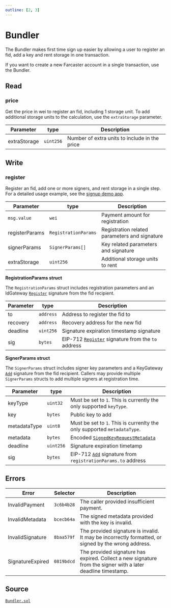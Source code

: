 ```yaml
---
outline: [2, 3]
---
```


# Bundler

The Bundler makes first time sign up easier by allowing a user to register an fid, add a key and rent storage in one transaction.

If you want to create a new Farcaster account in a single transaction, use the Bundler.

## Read

### price

Get the price in wei to register an fid, including 1 storage unit. To add additional storage units to the calculation, use the `extraStorage` parameter.

| Parameter    | type      | Description                                   |
| ------------ | --------- | --------------------------------------------- |
| extraStorage | `uint256` | Number of extra units to include in the price |

## Write

### register

Register an fid, add one or more signers, and rent storage in a single step. For a detailed usage example, see the [signup demo app](https://farcaster-signup-demo.vercel.app/bundler).

| Parameter      | type                 | Description                                   |
| -------------- | -------------------- | --------------------------------------------- |
| `msg.value`    | `wei`                | Payment amount for registration               |
| registerParams | `RegistrationParams` | Registration related parameters and signature |
| signerParams   | `SignerParams[]`     | Key related parameters and signature          |
| extraStorage   | `uint256`            | Additional storage units to rent              |

**RegistrationParams struct**

The `RegistrationParams` struct includes registration parameters and an IdGateway [`Register`](/reference/contracts/reference/id-gateway#register-signature) signature from the fid recipient.

| Parameter | type      | Description                                                                                                    |
| --------- | --------- | -------------------------------------------------------------------------------------------------------------- |
| to        | `address` | Address to register the fid to                                                                                 |
| recovery  | `address` | Recovery address for the new fid                                                                               |
| deadline  | `uint256` | Signature expiration timestamp signature                                                                       |
| sig       | `bytes`   | EIP-712 [`Register`](/reference/contracts/reference/key-gateway#add-signature) signature from the `to` address |

**SignerParams struct**

The `SignerParams` struct includes signer key parameters and a KeyGateway [`Add`](/reference/contracts/reference/key-gateway#add-signature) signature from the fid recipient. Callers may provide multiple `SignerParams` structs to add multiple signers at registration time.

| Parameter    | type      | Description                                                                                                                       |
| ------------ | --------- | --------------------------------------------------------------------------------------------------------------------------------- |
| keyType      | `uint32`  | Must be set to `1`. This is currently the only supported `keyType`.                                                               |
| key          | `bytes`   | Public key to add                                                                                                                 |
| metadataType | `uint8`   | Must be set to `1`. This is currenlty the only supported `metadataType`.                                                          |
| metadata     | `bytes`   | Encoded [`SignedKeyRequestMetadata`](/reference/contracts/reference/signed-key-request-validator#signedkeyrequestmetadata-struct) |
| deadline     | `uint256` | Signature expiration timetamp                                                                                                     |
| sig          | `bytes`   | EIP-712 [`Add`](/reference/contracts/reference/key-gateway#add-signature) signature from `registrationParams.to` address          |

## Errors

| Error            | Selector   | Description                                                                                                  |
| ---------------- | ---------- | ------------------------------------------------------------------------------------------------------------ |
| InvalidPayment   | `3c6b4b28` | The caller provided insufficient payment.                                                                    |
| InvalidMetadata  | `bcecb64a` | The signed metadata provided with the key is invalid.                                                        |
| InvalidSignature | `8baa579f` | The provided signature is invalid. It may be incorrectly formatted, or signed by the wrong address.          |
| SignatureExpired | `0819bdcd` | The provided signature has expired. Collect a new signature from the signer with a later deadline timestamp. |

## Source

[`Bundler.sol`](https://github.com/farcasterxyz/contracts/blob/1aceebe916de446f69b98ba1745a42f071785730/src/Bundler.sol)
